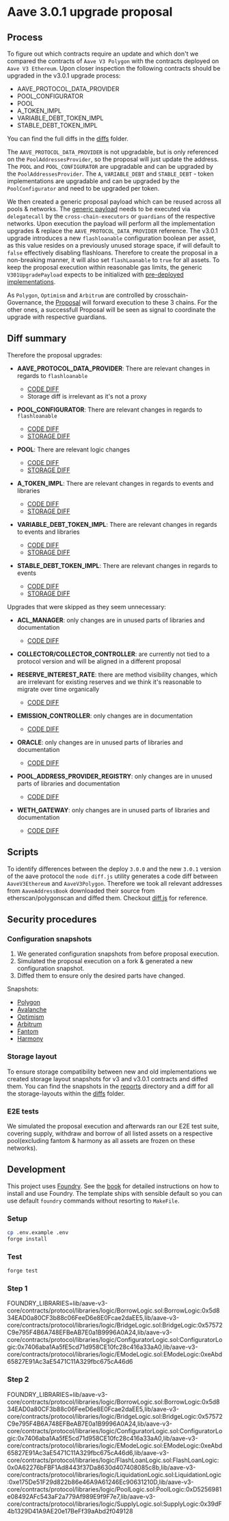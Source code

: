 # Aave 3.0.1 upgrade proposal

## Process

To figure out which contracts require an update and which don't we compared the contracts of `Aave V3 Polygon` with the contracts deployed on `Aave V3 Ethereum`.
Upon closer inspection the following contracts should be upgraded in the v3.0.1 upgrade process:

- AAVE_PROTOCOL_DATA_PROVIDER
- POOL_CONFIGURATOR
- POOL
- A_TOKEN_IMPL
- VARIABLE_DEBT_TOKEN_IMPL
- STABLE_DEBT_TOKEN_IMPL

You can find the full diffs in the [diffs](./diffs/) folder.

The `AAVE_PROTOCOL_DATA_PROVIDER` is not upgradable, but is only referenced on the `PoolAddressesProvider`, so the proposal will just update the address.
The `POOL` and `POOL_CONFIGURATOR` are upgradable and can be upgraded by the `PoolAddressesProvider`.
The `A`, `VARIABLE_DEBT` and `STABLE_DEBT` - token implementations are upgradable and can be upgraded by the `PoolConfigurator` and need to be upgraded per token.

We then created a generic proposal payload which can be reused across all pools & networks.
The [generic payload](./src/contracts/V301UpgradePayload.sol) needs to be executed via `delegatecall` by the `cross-chain-executors` or `guardians` of the respective networks.
Upon execution the payload will perform all the implementation upgrades & replace the `AAVE_PROTOCOL_DATA_PROVIDER` reference.
The v3.0.1 upgrade introduces a new `flashloanable` configuration boolean per asset, as this value resides on a previously unused storage space, if will default to `false` effectively disabling flashloans. Therefore to create the proposal in a non-breaking manner, it will also set `flashLoanable` to `true` for all assets.
To keep the proposal execution within reasonable gas limits, the generic `V301UpgradePayload` expects to be initialized with [pre-deployed implementations](./scripts/DeployPayloads.s.sol).

As `Polygon`, `Optimism` and `Arbitrum` are controlled by crosschain-Governance, the [Proposal](./scripts/CreateProposal.t.sol) will forward execution to these 3 chains. For the other ones, a successfull Proposal will be seen as signal to coordinate the upgrade with respective guardians.

## Diff summary

Therefore the proposal upgrades:

- **AAVE_PROTOCOL_DATA_PROVIDER**: There are relevant changes in regards to `flashloanable`

  - [CODE DIFF](./diffs/AAVE_PROTOCOL_DATA_PROVIDER_diff.md)
  - Storage diff is irrelevant as it's not a proxy

- **POOL_CONFIGURATOR**: There are relevant changes in regards to `flashloanable`

  - [CODE DIFF](./diffs/POOL_CONFIGURATOR_IMPL_diff.md)
  - [STORAGE DIFF](./diffs/PoolConfigurator_layout_diff.md)

- **POOL**: There are relevant logic changes

  - [CODE DIFF](./diffs/POOL_IMPL_diff.md)
  - [STORAGE DIFF](./diffs/Pool_layout_diff.md)

- **A_TOKEN_IMPL**: There are relevant changes in regards to events and libraries

  - [CODE DIFF](./diffs/DEFAULT_A_TOKEN_IMPL_diff.md)
  - [STORAGE DIFF](./diffs/AToken_layout_diff.md)

- **VARIABLE_DEBT_TOKEN_IMPL**: There are relevant changes in regards to events and libraries

  - [CODE DIFF](./diffs/DEFAULT_VARIABLE_DEBT_TOKEN_IMPL_REV_1_diff.md)
  - [STORAGE DIFF](./diffs/VariableDebtToken_layout_diff.md)

- **STABLE_DEBT_TOKEN_IMPL**: There are relevant changes in regards to events

  - [CODE DIFF](./diffs/DEFAULT_STABLE_DEBT_TOKEN_IMPL_REV_1_diff.md)
  - [STORAGE DIFF](./diffs/StableDebtToken_layout_diff.md)

Upgrades that were skipped as they seem unnecessary:

- **ACL_MANAGER**: only changes are in unused parts of libraries and documentation

  - [CODE DIFF](./diffs/ACL_MANAGER_diff.md)

- **COLLECTOR/COLLECTOR_CONTROLLER**: are currently not tied to a protocol version and will be aligned in a different proposal

- **RESERVE_INTEREST_RATE**: there are method visibility changes, which are irrelevant for existing reserves and we think it's reasonable to migrate over time organically

  - [CODE DIFF](./diffs/DEFAULT_RESERVE_INTEREST_RATE_STRATEGY_diff.md)

- **EMISSION_CONTROLLER**: only changes are in documentation

  - [CODE DIFF](./diffs/EMISSION_MANAGER_diff.md)

- **ORACLE**: only changes are in unused parts of libraries and documentation

  - [CODE DIFF](./diffs/ORACLE_diff.md)

- **POOL_ADDRESS_PROVIDER_REGISTRY**: only changes are in unused parts of libraries and documentation

  - [CODE DIFF](./diffs/POOL_ADDRESSES_PROVIDER_diff.md)

- **WETH_GATEWAY**: only changes are in unused parts of libraries and documentation

  - [CODE DIFF](./diffs/WETH_GATEWAY_diff.md)

## Scripts

To identify differences between the deploy `3.0.0` and the new `3.0.1` version of the aave protocol the `node diff.js` utility generates a code diff between `AaveV3Ethereum` and `AaveV3Polygon`.
Therefore we took all relevant addresses from `AaveAddressBook` downloaded their source from etherscan/polygonscan and diffed them. Checkout [diff.js](./diff.js) for reference.

## Security procedures

### Configuration snapshots

1. We generated configuration snapshots from before proposal execution.
2. Simulated the proposal execution on a fork & generated a new configuration snapshot.
3. Diffed them to ensure only the desired parts have changed.

Snapshots:

- [Polygon](./diffs/pre-upgrade-polygon_post-upgrade-polygon.md)
- [Avalanche](./diffs/pre-upgrade-avalanche_post-upgrade-avalanche.md)
- [Optimism](./diffs/pre-upgrade-optimism_post-upgrade-optimism.md)
- [Arbitrum](./diffs/pre-upgrade-arbitrum_post-upgrade-arbitrum.md)
- [Fantom](./diffs/pre-upgrade-fantom_post-upgrade-fantom.md)
- [Harmony](./diffs/pre-upgrade-harmony_post-upgrade-harmony.md)

### Storage layout

To ensure storage compatibility between new and old implementations we created storage layout snapshots for v3 and v3.0.1 contracts and diffed them.
You can find the snapshots in the [reports](./reports/) directory and a diff for all the storage-layouts within the [diffs](./diffs/) folder.

### E2E tests

We simulated the proposal execution and afterwards ran our E2E test suite, covering supply, withdraw and borrow of all listed assets on a respective pool(excluding fantom & harmony as all assets are frozen on these networks).

## Development

This project uses [Foundry](https://getfoundry.sh). See the [book](https://book.getfoundry.sh/getting-started/installation.html) for detailed instructions on how to install and use Foundry.
The template ships with sensible default so you can use default `foundry` commands without resorting to `MakeFile`.

### Setup

```sh
cp .env.example .env
forge install
```

### Test

```sh
forge test
```

### Step 1

FOUNDRY_LIBRARIES=lib/aave-v3-core/contracts/protocol/libraries/logic/BorrowLogic.sol:BorrowLogic:0x5d834EAD0a80CF3b88c06FeeD6e8E0Fcae2daEE5,lib/aave-v3-core/contracts/protocol/libraries/logic/BridgeLogic.sol:BridgeLogic:0x57572C9e795F4B6A748EFBeAB7E0a1B9996A0A24,lib/aave-v3-core/contracts/protocol/libraries/logic/ConfiguratorLogic.sol:ConfiguratorLogic:0x7406aba1Aa5fE5cd71d958CE10fc28c416a33aA0,lib/aave-v3-core/contracts/protocol/libraries/logic/EModeLogic.sol:EModeLogic:0xeAbd65827E91Ac3aE5471C11A329fbc675cA46d6

### Step 2

FOUNDRY_LIBRARIES=lib/aave-v3-core/contracts/protocol/libraries/logic/BorrowLogic.sol:BorrowLogic:0x5d834EAD0a80CF3b88c06FeeD6e8E0Fcae2daEE5,lib/aave-v3-core/contracts/protocol/libraries/logic/BridgeLogic.sol:BridgeLogic:0x57572C9e795F4B6A748EFBeAB7E0a1B9996A0A24,lib/aave-v3-core/contracts/protocol/libraries/logic/ConfiguratorLogic.sol:ConfiguratorLogic:0x7406aba1Aa5fE5cd71d958CE10fc28c416a33aA0,lib/aave-v3-core/contracts/protocol/libraries/logic/EModeLogic.sol:EModeLogic:0xeAbd65827E91Ac3aE5471C11A329fbc675cA46d6,lib/aave-v3-core/contracts/protocol/libraries/logic/FlashLoanLogic.sol:FlashLoanLogic:0x0A62276bFBF1Ad8443f37Da8630d407408085c8b,lib/aave-v3-core/contracts/protocol/libraries/logic/LiquidationLogic.sol:LiquidationLogic:0xe175De51F29d822b86e46A9A61246Ec90631210D,lib/aave-v3-core/contracts/protocol/libraries/logic/PoolLogic.sol:PoolLogic:0xD5256981e08492AFc543aF2a779Af989E9f9F7e7,lib/aave-v3-core/contracts/protocol/libraries/logic/SupplyLogic.sol:SupplyLogic:0x39dF4b1329D41A9AE20e17BeFf39aAbd2f049128
